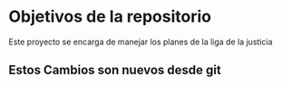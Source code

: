 # Objetivos de la repositorio

Este proyecto se encarga de manejar los planes de la liga de la justicia

## Estos Cambios son nuevos desde git
